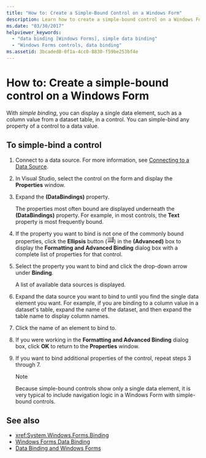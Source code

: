 ```yaml
---
title: "How to: Create a Simple-Bound Control on a Windows Form"
description: Learn how to create a simple-bound control on a Windows Form, which allows you to display a single data element from a dataset table.
ms.date: "03/30/2017"
helpviewer_keywords:
  - "data binding [Windows Forms], simple data binding"
  - "Windows Forms controls, data binding"
ms.assetid: 3bcaded8-0f1a-4cc0-8830-f59be253bf4e
---
```

# How to: Create a simple-bound control on a Windows Form

With *simple binding*, you can display a single data element, such as a column value from a dataset table, in a control. You can simple-bind any property of a control to a data value.

## To simple-bind a control

1. Connect to a data source. For more information, see [Connecting to a Data Source](/dotnet/framework/data/adonet/connecting-to-a-data-source).

2. In Visual Studio, select the control on the form and display the **Properties** window.

3. Expand the **(DataBindings)** property.

     The properties most often bound are displayed underneath the **(DataBindings)** property. For example, in most controls, the **Text** property is most frequently bound.

4. If the property you want to bind is not one of the commonly bound properties, click the **Ellipsis** button (![The Ellipsis button (...) in the Properties window of Visual Studio.](./media/how-to-create-a-simple-bound-control-on-a-windows-form/visual-studio-ellipsis-button.png)) in the **(Advanced)** box to display the **Formatting and Advanced Binding** dialog box with a complete list of properties for that control.

5. Select the property you want to bind and click the drop-down arrow under **Binding**.

     A list of available data sources is displayed.

6. Expand the data source you want to bind to until you find the single data element you want. For example, if you are binding to a column value in a dataset's table, expand the name of the dataset, and then expand the table name to display column names.

7. Click the name of an element to bind to.

8. If you were working in the **Formatting and Advanced Binding** dialog box, click **OK** to return to the **Properties** window.

9. If you want to bind additional properties of the control, repeat steps 3 through 7.

    > [!NOTE]
    > Because simple-bound controls show only a single data element, it is very typical to include navigation logic in a Windows Form with simple-bound controls.

## See also

- <xref:System.Windows.Forms.Binding>
- [Windows Forms Data Binding](windows-forms-data-binding.md)
- [Data Binding and Windows Forms](data-binding-and-windows-forms.md)
